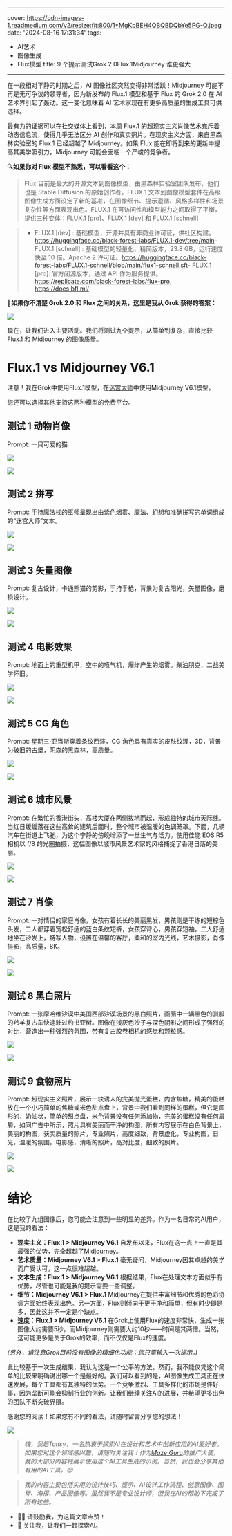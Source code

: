 
---
cover: https://cdn-images-1.readmedium.com/v2/resize:fit:800/1*MgKpBEH4QBQBDQbYe5PG-Q.jpeg
date: '2024-08-16 17:31:34'
tags:
  - AI艺术
  - 图像生成
  - Flux模型
title: 9 个提示测试Grok 2.0Flux.1Midjourney  谁更强大

---




在一段相对平静的时期之后，AI 图像社区突然变得非常活跃！Midjourney 可能不再是无可争议的领导者，因为新发布的 Flux.1 模型和基于 Flux 的 Grok 2.0 在 AI 艺术界引起了轰动。这一变化意味着 AI 艺术家现在有更多高质量的生成工具可供选择。

最有力的证据可以在社交媒体上看到，本周 Flux.1 的超现实主义肖像艺术充斥着动态信息流，使得几乎无法区分 AI 创作和真实照片。在现实主义方面，来自黑森林实验室的 Flux.1 已经超越了 Midjourney。如果 Flux 能在即将到来的更新中提高其美学吸引力，Midjourney 可能会面临一个严峻的竞争者。

🔍**如果你对 Flux 模型不熟悉，可以看看这个：**

> Flux 目前是最大的开源文本到图像模型，由黑森林实验室团队发布，他们也是 Stable Diffusion 的原始创作者。FLUX.1 文本到图像模型套件在高级图像生成方面设定了新的基准，在图像细节、提示遵循、风格多样性和场景复杂性等方面表现出色。FLUX.1 在可访问性和模型能力之间取得了平衡，提供三种变体：FLUX.1 [pro]、FLUX.1 [dev] 和 FLUX.1 [schnell]

> - FLUX.1 [dev] : 基础模型，开源并具有非商业许可证，供社区构建。<https://huggingface.co/black-forest-labs/FLUX.1-dev/tree/main>- FLUX.1 [schnell] : 基础模型的轻量化、精简版本，23.8 GB，运行速度快至 10 倍。Apache 2 许可证。<https://huggingface.co/black-forest-labs/FLUX.1-schnell/blob/main/flux1-schnell.sft>- FLUX.1 [pro]: 官方闭源版本，通过 API 作为服务提供。<https://replicate.com/black-forest-labs/flux-pro>, <https://docs.bfl.ml/>

🔎**如果你不清楚 Grok 2.0 和 Flux 之间的关系，这里是我从 Grok 获得的答案：**

![](https://cdn-images-1.readmedium.com/v2/resize:fit:800/1*erYZfSmL2rFyqTMhYq7LrA.png)

现在，让我们进入主要活动。我们将测试九个提示，从简单到复杂，直接比较 Flux.1 和 Midjourney 的图像质量。

# Flux.1 vs Midjourney V6.1

注意！我在Grok中使用Flux.1模型，在[迷宫大师](http://maze.guru)中使用Midjourney V6.1模型。

您还可以选择其他支持这两种模型的免费平台。

## 测试 1 动物肖像

Prompt: 一只可爱的猫

![](https://cdn-images-1.readmedium.com/v2/resize:fit:800/1*kaMckyOWxc_KnJp41CVEWg.jpeg)

![](https://cdn-images-1.readmedium.com/v2/resize:fit:800/1*lSJpRrqUI7CH7FHkl-r7Zg.png)

## 测试 2 拼写

Prompt: 手持魔法杖的巫师呈现出由紫色烟雾、魔法、幻想和准确拼写的单词组成的“迷宫大师”文本。

![](https://cdn-images-1.readmedium.com/v2/resize:fit:800/1*AZUC1AK-dbZiuu8qGmWAWA.jpeg)

![](https://cdn-images-1.readmedium.com/v2/resize:fit:800/1*gkzrrjYpZ5b7-EepD_g8YA.png)

## 测试 3 矢量图像

Prompt: 复古设计，卡通熊猫的剪影，手持手枪，背景为复古阳光，矢量图像，磨损设计。

![](https://cdn-images-1.readmedium.com/v2/resize:fit:800/1*CwJgmmeLVSNySG3o8QRe2w.jpeg)

![](https://cdn-images-1.readmedium.com/v2/resize:fit:800/1*D9h2wlmkGQYo8qDerOTa8A.png)

## 测试 4 电影效果

Prompt: 地面上的重型机甲，空中的喷气机，爆炸产生的烟雾。柴油朋克，二战美学怀旧。

![](https://cdn-images-1.readmedium.com/v2/resize:fit:800/1*CpJnTJebEbRXVnoGHTlkzQ.jpeg)

![](https://cdn-images-1.readmedium.com/v2/resize:fit:800/1*emEHV0j_yoHq7hxqlOZ1jA.png)

## 测试 5 CG 角色

Prompt: 星期三·亚当斯穿着条纹西装，CG 角色具有真实的皮肤纹理，3D，背景为破旧的古堡，阴森的黑森林，高质量。

![](https://cdn-images-1.readmedium.com/v2/resize:fit:800/1*CW7wXc54LkTrazSj6Q7PsA.jpeg)

![](https://cdn-images-1.readmedium.com/v2/resize:fit:800/1*Mr59rGePtAX0fV-332rayA.png)

## 测试 6 城市风景

Prompt: 在繁忙的香港街头，高楼大厦在两侧拔地而起，形成独特的城市天际线。当红日缓缓落在这些高耸的建筑后面时，整个城市被温暖的色调笼罩。下面，几辆汽车在街道上飞驰，为这个宁静的傍晚增添了一丝生气与活力。使用佳能 EOS R5 相机以 f/8 的光圈拍摄，这幅图像以城市风景艺术家的风格捕捉了香港日落的美丽。

![](https://cdn-images-1.readmedium.com/v2/resize:fit:800/1*eSUR9J5nOZhazvCD5SO5tg.jpeg)

![](https://cdn-images-1.readmedium.com/v2/resize:fit:800/1*JyZ5MHx0gSvIqtHE5BAJhA.png)

## 测试 7 肖像

Prompt: 一对情侣的家庭肖像，女孩有着长长的美丽黑发，男孩则是干练的短棕色头发，二人都穿着宽松舒适的蓝白条纹短裤，女孩穿背心，男孩穿短袖，二人舒适地坐在沙发上，特写人物，设置在温馨的客厅，柔和的室内光线，艺术摄影，肖像摄影，高质量，8K。

![](https://cdn-images-1.readmedium.com/v2/resize:fit:800/1*JfZouLeFnSgpFLI1RxZPhg.jpeg)

![](https://cdn-images-1.readmedium.com/v2/resize:fit:800/1*CJCzFmKiUfDrEil8Mo2Tkw.png)

## 测试 8 黑白照片

Prompt: 一张摩哈维沙漠中美国西部沙漠场景的黑白照片，画面中一辆黑色的驯服的羚羊复古车快速驶过约书亚树。图像在浅灰色沙子与深色阴影之间形成了强烈的对比，营造出一种强烈的氛围，带有复古胶卷相机的感觉和颗粒感。

![](https://cdn-images-1.readmedium.com/v2/resize:fit:800/1*p7YYq19MPcD6WWZOOMgXgw.jpeg)

![](https://cdn-images-1.readmedium.com/v2/resize:fit:800/1*MHgVEuqpv4VpTXXP0F_XoQ.png)

## 测试 9 食物照片

Prompt: 超现实主义照片，展示一块诱人的完美抛光蛋糕，内含焦糖，精美的蛋糕放在一个小巧简单的焦糖或米色甜点盘上，背景中我们看到同样的蛋糕，但它是圆形的，奶油状，简单的甜点盘，米色背景没有任何添加物，完美的蛋糕没有任何屑屑，如同广告中所示，照片具有美丽而干净的构图，所有内容展示在白色背景上，美丽的构图，获奖质量的照片，专业照片，高度细致，背景虚化，专业构图，日光，温暖的氛围，电影感，清晰的照片，高对比度，细致的照片。

![](https://cdn-images-1.readmedium.com/v2/resize:fit:800/1*ogdq6dE14__SYQWbixBaaA.jpeg)

![](https://cdn-images-1.readmedium.com/v2/resize:fit:800/1*k7EeFxeBurgFeuUuN__EvQ.png)

# 结论

在比较了九组图像后，您可能会注意到一些明显的差异。作为一名日常的AI用户，这是我的看法：

* **现实主义：Flux.1 > Midjourney V6.1**
自发布以来，Flux在这一点上一直是其最强的优势，完全超越了Midjourney。
* **艺术质量：Midjourney V6.1 > Flux.1**
毫无疑问，Midjourney因其卓越的美学而广受认可，这一点很难超越。
* **文本生成：Flux.1 > Midjourney V6.1**
根据结果，Flux在处理文本方面似乎有优势，尽管也可能是我的提示需要一些调整。
* **细节：Midjourney V6.1 > Flux.1**
Midjourney在提供丰富细节和优秀的色彩协调方面始终表现出色。另一方面，Flux则倾向于更干净和简单，但有时少即是多，因此这并不一定是个缺点。
* **速度：Flux.1 > Midjourney V6.1**
在Grok上使用Flux的速度非常快，生成一张图像大约需要5秒，而Midjourney则需要大约10秒——时间是其两倍。当然，这可能更多是关于Grok的效率，而不仅仅是Flux的速度。

*(另外，请注意Grok目前没有图像的精细化功能；您只需输入一次提示。)*

此比较基于一次生成结果，我认为这是一个公平的方法。然而，我不能仅凭这个简单的比较来明确说出哪一个是最好的。我们可以看到的是，AI图像生成工具正在快速发展，每个工具都有其独特的优势。一个竞争激烈、工具多样化的市场是件好事，因为垄断可能会抑制行业的创新。让我们继续关注AI的进展，并希望更多出色的团队不断突破界限。

感谢您的阅读！如果您有不同的看法，请随时留言分享您的想法！

![](https://cdn-images-1.readmedium.com/v2/resize:fit:800/1*eqTfxij-NcP6h7rvkbmqpg.png)


> *嗨，我是Tansy，一名热衷于探索AI在设计和艺术中创新应用的AI爱好者。如果您对这个领域感兴趣，请随时关注我！作为[Maze Guru](http://maze.guru/)的推广大使，我的大部分内容将展示使用这个AI工具生成的示例。当然，我也会分享其他有用的AI工具。😊*


> *我的内容主要包括实用的设计技巧、提示、AI设计工作流程、创意图像、图标、海报、产品图像等。虽然我不是专业设计师，但我在AI的帮助下完成了所有这些。*

* 👏🏻 请鼓励我，为这篇文章点赞！
* 👀 关注我，让我们一起探索AI。
